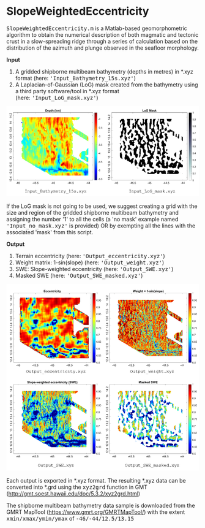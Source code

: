 # SlopeWeightedEccentricity

<tt>SlopeWeightedEccentricity.m</tt> is a Matlab-based geomorphometric algorithm to obtain the numerical description of both magmatic and tectonic crust in a slow-spreading ridge through a series of calculation based on the distribution of the azimuth and plunge observed in the seafloor morphology.

<b>Input</b>
1. A gridded shipborne multibeam bathymetry (depths in metres) in *.xyz format (here: <tt>'Input_Bathymetry_15s.xyz'</tt>)
2. A Laplacian-of-Gaussian (LoG) mask created from the bathymetry using a third party software/tool in *.xyz format           
   (here: <tt>'Input_LoG_mask.xyz'</tt>)

![Input](https://github.com/alodiaga/SlopeWeightedEccentricity/blob/main/Images/Input_images.png)

If the LoG mask is not going to be used, we suggest creating a grid with the size and region of the gridded shipborne multibeam bathymetry and assigning the number '1' to all the cells (a 'no mask' example named <tt>'Input_no_mask.xyz'</tt> is provided) OR by exempting all the lines with the associated 'mask' from this script.

<b>Output</b>
1. Terrain eccentricity (here: <tt>'Output_eccentricity.xyz'</tt>)
2. Weight matrix: 1-sin(slope) (here: <tt>'Output_weight.xyz'</tt>)
3. SWE: Slope-weighted eccentricity (here: <tt>'Output_SWE.xyz'</tt>)
4. Masked SWE (here: <tt>'Output_SWE_masked.xyz'</tt>)

![Output](https://github.com/alodiaga/SlopeWeightedEccentricity/blob/main/Images/Output_images.png)

Each output is exported in *.xyz format. The resulting *.xyz data can be converted into *.grd using the <tt>xyz2grd</tt> function in GMT (http://gmt.soest.hawaii.edu/doc/5.3.2/xyz2grd.html)

The shipborne multibeam bathymetry data sample is downloaded from the GMRT MapTool (https://www.gmrt.org/GMRTMapTool/) with the extent <tt>xmin/xmax/ymin/ymax</tt> of <tt>-46/-44/12.5/13.15</tt>
